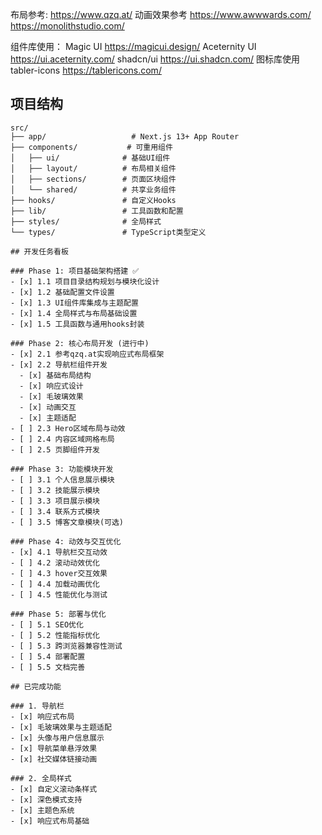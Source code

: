 布局参考: <https://www.qzq.at/>
动画效果参考 <https://www.awwwards.com/> <https://monolithstudio.com/>

组件库使用：
Magic UI
<https://magicui.design/>
Aceternity UI
<https://ui.aceternity.com/>
shadcn/ui
<https://ui.shadcn.com/>
图标库使用
tabler-icons
<https://tablericons.com/>

## 项目结构

```
src/
├── app/                   # Next.js 13+ App Router
├── components/           # 可重用组件
│   ├── ui/              # 基础UI组件
│   ├── layout/          # 布局相关组件
│   ├── sections/        # 页面区块组件
│   └── shared/          # 共享业务组件
├── hooks/               # 自定义Hooks
├── lib/                 # 工具函数和配置
├── styles/              # 全局样式
└── types/               # TypeScript类型定义

## 开发任务看板

### Phase 1: 项目基础架构搭建 ✅
- [x] 1.1 项目目录结构规划与模块化设计
- [x] 1.2 基础配置文件设置
- [x] 1.3 UI组件库集成与主题配置
- [x] 1.4 全局样式与布局基础设置
- [x] 1.5 工具函数与通用hooks封装

### Phase 2: 核心布局开发 (进行中)
- [x] 2.1 参考qzq.at实现响应式布局框架
- [x] 2.2 导航栏组件开发
  - [x] 基础布局结构
  - [x] 响应式设计
  - [x] 毛玻璃效果
  - [x] 动画交互
  - [x] 主题适配
- [ ] 2.3 Hero区域布局与动效
- [ ] 2.4 内容区域网格布局
- [ ] 2.5 页脚组件开发

### Phase 3: 功能模块开发
- [ ] 3.1 个人信息展示模块
- [ ] 3.2 技能展示模块
- [ ] 3.3 项目展示模块
- [ ] 3.4 联系方式模块
- [ ] 3.5 博客文章模块(可选)

### Phase 4: 动效与交互优化
- [x] 4.1 导航栏交互动效
- [ ] 4.2 滚动动效优化
- [ ] 4.3 hover交互效果
- [ ] 4.4 加载动画优化
- [ ] 4.5 性能优化与测试

### Phase 5: 部署与优化
- [ ] 5.1 SEO优化
- [ ] 5.2 性能指标优化
- [ ] 5.3 跨浏览器兼容性测试
- [ ] 5.4 部署配置
- [ ] 5.5 文档完善

## 已完成功能

### 1. 导航栏
- [x] 响应式布局
- [x] 毛玻璃效果与主题适配
- [x] 头像与用户信息展示
- [x] 导航菜单悬浮效果
- [x] 社交媒体链接动画

### 2. 全局样式
- [x] 自定义滚动条样式
- [x] 深色模式支持
- [x] 主题色系统
- [x] 响应式布局基础
